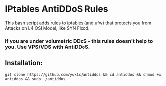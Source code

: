 # IPtables AntiDDoS Rules
This bash script adds rules to iptables (and ufw) that protects you from Attacks on L4 OSI Model, like SYN Flood.

### If you are under volumetric DDoS - this rules doesn't help to you. Use VPS/VDS with AntiDDoS.

## Installation:
```
git clone https://github.com/yuk1c/antiddos && cd antiddos && chmod +x antiddos && sudo ./antiddos
```
